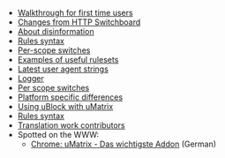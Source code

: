 - [Walkthrough for first time users](https://github.com/gorhill/uMatrix/wiki/Very-bare-walkthrough-for-first-time-users)
- [Changes from HTTP Switchboard](https://github.com/gorhill/uMatrix/wiki/Changes-from-HTTP-Switchboard)
- [About disinformation](https://github.com/gorhill/uMatrix/wiki/About-disinformation)
- [Rules syntax](https://github.com/gorhill/uMatrix/wiki/Rules-syntax)
- [Per-scope switches](https://github.com/gorhill/uMatrix/wiki/Per-scope-switches)
- [Examples of useful rulesets](https://github.com/gorhill/uMatrix/wiki/Examples-of-useful-rulesets)
- [Latest user agent strings](https://github.com/gorhill/uMatrix/wiki/Latest-user-agent-strings)
- [Logger](https://github.com/gorhill/uMatrix/wiki/Logger)
- [Per scope switches](https://github.com/gorhill/uMatrix/wiki/Per-scope-switches)
- [Platform specific differences](https://github.com/gorhill/uMatrix/wiki/Platform-specific-differences)
- [Using uBlock with uMatrix](https://github.com/gorhill/uMatrix/wiki/Using-uBlock-with-uMatrix)
- [Rules syntax](https://github.com/gorhill/uMatrix/wiki/Rules-syntax)
- [Translation work contributors](https://github.com/gorhill/uMatrix/wiki/Translation-work-contributors)
- Spotted on the WWW:
    - [Chrome: uMatrix - Das wichtigste Addon](https://www.youtube.com/watch?v=af0tUR0GZUI) (German)